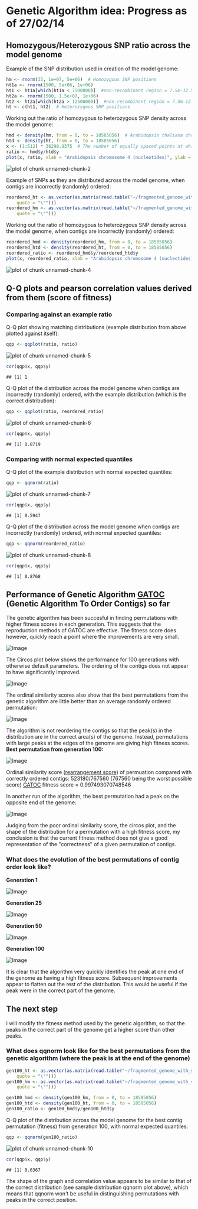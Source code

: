 Genetic Algorithm idea: Progress as of 27/02/14
========================================================

Homozygous/Heterozygous SNP ratio across the model genome
-------

Example of the SNP distribution used in creation of the model genome:


```r
hm <- rnorm(35, 1e+07, 5e+06)  # Homozygous SNP positions
ht1a <- rnorm(1500, 5e+06, 1e+06)
ht1 <- ht1a[which(ht1a < 7500000)]  #non-recombinant region = 7.5m-12.5m
ht2a <- rnorm(1500, 1.5e+07, 1e+06)
ht2 <- ht2a[which(ht2a > 12500000)]  #non-recombinant region = 7.5m-12.5m
ht <- c(ht1, ht2)  # Heterozygous SNP positions
```


Working out the ratio of homozygous to heterozygous SNP density across the model genome:


```r
hmd <- density(hm, from = 0, to = 18585056)  # Arabidopsis thaliana chromosome 4 has 18585056 bp
htd <- density(ht, from = 0, to = 18585056)
x <- (1:512) * 36298.9375  # The number of equally spaced points at which the kernel density was estimated is 512. Multiplying each of the values from 1 to 512 by 36298.9375, gives appropriate x axis values for the 18585056 bp model genome.
ratio <- hmd$y/htd$y
plot(x, ratio, xlab = "Arabidopsis chromosome 4 (nucleotides)", ylab = "Ratio of Homozygous SNP Density/Heterozygous SNP Density")
```

![plot of chunk unnamed-chunk-2](figure/unnamed-chunk-2.png) 


Example of SNPs as they are distributed across the model genome, when contigs are incorrectly (randomly) ordered:


```r
reordered_ht <- as.vector(as.matrix(read.table("~/fragmented_genome_with_snps/arabidopsis_datasets/ratio_dataset3/het_snps.txt", 
    quote = "\"")))
reordered_hm <- as.vector(as.matrix(read.table("~/fragmented_genome_with_snps/arabidopsis_datasets/ratio_dataset3/hom_snps.txt", 
    quote = "\"")))
```


Working out the ratio of homozygous to heterozygous SNP density across the model genome, when contigs are incorrectly (randomly) ordered:


```r
reordered_hmd <- density(reordered_hm, from = 0, to = 18585056)
reordered_htd <- density(reordered_ht, from = 0, to = 18585056)
reordered_ratio <- reordered_hmd$y/reordered_htd$y
plot(x, reordered_ratio, xlab = "Arabidopsis chromosome 4 (nucleotides)", ylab = "Ratio of Homozygous SNP Density/Heterozygous SNP Density")
```

![plot of chunk unnamed-chunk-4](figure/unnamed-chunk-4.png) 


Q-Q plots and pearson correlation values derived from them (score of fitness)
---------

### Comparing against an example ratio

Q-Q plot showing matching distributions (example distribution from above plotted against itself):


```r
qqp <- qqplot(ratio, ratio)
```

![plot of chunk unnamed-chunk-5](figure/unnamed-chunk-5.png) 

```r
cor(qqp$x, qqp$y)
```

```
## [1] 1
```


Q-Q plot of the distribution across the model genome when contigs are incorrectly (randomly) ordered, with the example distribution (which is the correct distribution):


```r
qqp <- qqplot(ratio, reordered_ratio)
```

![plot of chunk unnamed-chunk-6](figure/unnamed-chunk-6.png) 

```r
cor(qqp$x, qqp$y)
```

```
## [1] 0.8719
```


### Comparing with normal expected quantiles

Q-Q plot of the example distribution with normal expected quantiles:


```r
qqp <- qqnorm(ratio)
```

![plot of chunk unnamed-chunk-7](figure/unnamed-chunk-7.png) 

```r
cor(qqp$x, qqp$y)
```

```
## [1] 0.5947
```


Q-Q plot of the distribution across the model genome when contigs are incorrectly (randomly) ordered, with normal expected quantiles:


```r
qqp <- qqnorm(reordered_ratio)
```

![plot of chunk unnamed-chunk-8](figure/unnamed-chunk-8.png) 

```r
cor(qqp$x, qqp$y)
```

```
## [1] 0.8768
```


Performance of Genetic Algorithm [GATOC](https://github.com/edwardchalstrey1/fragmented_genome_with_snps/blob/master/lib/GATOC.rb) (Genetic Algorithm To Order Contigs) so far
--------

The genetic algorithm has been succesful in finding permutations with higher fitness scores in each generation. This suggests that the reproduction methods of GATOC are effective. The fitness score does however, quickly reach a point where the improvements are very small.

![Image](https://github.com/edwardchalstrey1/fragmented_genome_with_snps/blob/master/arabidopsis_datasets/ratio_dataset4/run3/algorithm_performance.png?raw=true)

The Circos plot below shows the performance for 100 generations with otherwise default parameters. The ordering of the contigs does not appear to have significantly improved.

![Image](https://github.com/edwardchalstrey1/fragmented_genome_with_snps/blob/master/circos/good_figures/ratio_dataset4_run2_10-100.png?raw=true)

The ordinal similarity scores also show that the best permutations from the genetic algorithm are little better than an average randomly ordered permutation:

![Image](https://github.com/edwardchalstrey1/fragmented_genome_with_snps/blob/master/arabidopsis_datasets/ratio_dataset4/run3/ord_sim_over_generations.png?raw=true)

The algorithm is not reordering the contigs so that the peak(s) in the distribution are in the correct area(s) of the genome. Instead, permutations with large peaks at the edges of the genome are giving high fitness scores.
**Best permutation from generation 100:**

![Image](https://github.com/edwardchalstrey1/fragmented_genome_with_snps/blob/master/arabidopsis_datasets/ratio_dataset4/run4/gen_100_best_permutation_distribution.png?raw=true)

Ordinal similarity score ([rearrangement score](https://github.com/edwardchalstrey1/fragmented_genome_with_snps/blob/master/lib/rearrangement_score.rb)) of permuation compared with correctly ordered contigs: 523180/767560   (767560 being the worst possible score)
[GATOC](https://github.com/edwardchalstrey1/fragmented_genome_with_snps/blob/master/lib/GATOC.rb) fitness score = 0.997493070748546

In another run of the algorithm, the best permutation had a peak on the opposite end of the genome:

![Image](https://github.com/edwardchalstrey1/fragmented_genome_with_snps/blob/master/arabidopsis_datasets/ratio_dataset4/run3/best_permutation_distribution.png?raw=true)

Judging from the poor ordinal similarity score, the circos plot, and the shape of the distribution for a permutation with a high fitness score, my conclusion is that the current fitness method does not give a good representation of the "correctness" of a given permutation of contigs.

### What does the evolution of the best permutations of contig order look like?

**Generation 1**

![Image](https://github.com/edwardchalstrey1/fragmented_genome_with_snps/blob/master/arabidopsis_datasets/ratio_dataset4/run4/gen_1_best_permutation_distribution.png?raw=true)

**Generation 25**

![Image](https://github.com/edwardchalstrey1/fragmented_genome_with_snps/blob/master/arabidopsis_datasets/ratio_dataset4/run4/gen_25_best_permutation_distribution.png?raw=true)

**Generation 50**

![Image](https://github.com/edwardchalstrey1/fragmented_genome_with_snps/blob/master/arabidopsis_datasets/ratio_dataset4/run4/gen_50_best_permutation_distribution.png?raw=true)

**Generation 100**

![Image](https://github.com/edwardchalstrey1/fragmented_genome_with_snps/blob/master/arabidopsis_datasets/ratio_dataset4/run4/gen_100_best_permutation_distribution.png?raw=true)

It is clear that the algorithm very quickly identifies the peak at one end of the genome as having a high fitness score. Subsequent improvements appear to flatten out the rest of the distribution. This would be useful if the peak were in the correct part of the genome. 

The next step
------

I will modify the fitness method used by the genetic algorithm, so that the peaks in the correct part of the genome get a higher score than other peaks.

### What does qqnorm look like for the best permutations from the genetic algorithm (where the peak is at the end of the genome)


```r
gen100_ht <- as.vector(as.matrix(read.table("~/fragmented_genome_with_snps/arabidopsis_datasets/ratio_dataset4/run4/gen100_best_permutation_het_snps.txt", 
    quote = "\"")))
gen100_hm <- as.vector(as.matrix(read.table("~/fragmented_genome_with_snps/arabidopsis_datasets/ratio_dataset4/run4/gen100_best_permutation_hom_snps.txt", 
    quote = "\"")))

gen100_hmd <- density(gen100_hm, from = 0, to = 18585056)
gen100_htd <- density(gen100_ht, from = 0, to = 18585056)
gen100_ratio <- gen100_hmd$y/gen100_htd$y
```


Q-Q plot of the distribution across the model genome for the best contig permutation (fitness) from generation 100, with normal expected quantiles:


```r
qqp <- qqnorm(gen100_ratio)
```

![plot of chunk unnamed-chunk-10](figure/unnamed-chunk-10.png) 

```r
cor(qqp$x, qqp$y)
```

```
## [1] 0.6367
```


The shape of the graph and correlation value appears to be similar to that of the correct distribution (see sample distribution qqnorm plot above), which means that qqnorm won't be useful in distinguishing permutations with peaks in the correct position.
